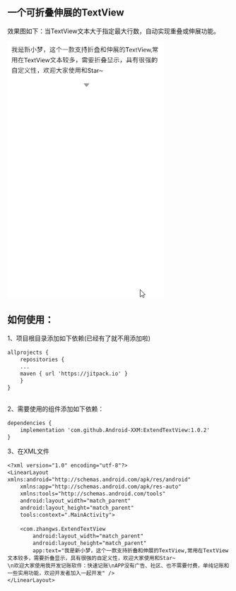 
## 一个可折叠伸展的TextView

效果图如下：当TextView文本大于指定最大行数，自动实现重叠或伸展功能。

![效果图](https://github.com/Android-XXM/ExtendTextView/blob/master/app/1.gif)

## 如何使用：

1、项目根目录添加如下依赖(已经有了就不用添加啦)
```
allprojects {
    repositories {
	...
	maven { url 'https://jitpack.io' }
    }
}
  
```
2、需要使用的组件添加如下依赖：
```
dependencies {
    implementation 'com.github.Android-XXM:ExtendTextView:1.0.2'
}
```
3、在XML文件
```
<?xml version="1.0" encoding="utf-8"?>
<LinearLayout xmlns:android="http://schemas.android.com/apk/res/android"
    xmlns:app="http://schemas.android.com/apk/res-auto"
    xmlns:tools="http://schemas.android.com/tools"
    android:layout_width="match_parent"
    android:layout_height="match_parent"
    tools:context=".MainActivity">

    <com.zhangws.ExtendTextView
        android:layout_width="match_parent"
        android:layout_height="match_parent"
        app:text="我是新小梦，这个一款支持折叠和伸展的TextView,常用在TextView文本较多，需要折叠显示，具有很强的自定义性，欢迎大家使用和Star~
\n欢迎大家使用我开发记账软件：快速记账\nAPP没有广告、社区、也不需要付费，单纯记账和一些实用功能，欢迎开发者加入一起开发" />
</LinearLayout>
```
